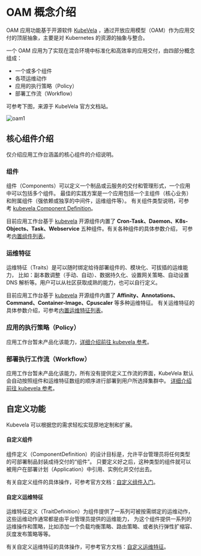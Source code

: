 # OAM 概念介绍

OAM 应用功能基于开源软件 [KubeVela](http://kubevela.net/zh/docs/v1.2/) ，通过开放应用模型（OAM）作为应用交付的顶层抽象，主要是对 Kubernetes 的资源的抽象与整合。

一个 OAM 应用为了实现在混合环境中标准化和高效率的应用交付，由四部分概念组成：
- 一个或多个组件
- 各项运维动作
- 应用的执行策略（Policy）
- 部署工作流（Workflow）

可参考下图，来源于 KubeVela 官方文档站。

![oam1](https://docs.daocloud.io/daocloud-docs-images/docs/zh/docs/amamba/images/oam001.png)

## 核心组件介绍

仅介绍应用工作台涵盖的核心组件的介绍说明。

### 组件

组件（Components）可以定义一个制品或云服务的交付和管理形式，一个应用中可以包括多个组件。
最佳的实践方案是一个应用包括一个主组件（核心业务）和附属组件（强依赖或独享的中间件，运维组件等）。
有关组件类型说明，可参考 [kubevela Component Definition](http://kubevela.net/zh/docs/v1.2/platform-engineers/oam/x-definition#%E7%BB%84%E4%BB%B6%E5%AE%9A%E4%B9%89%EF%BC%88componentdefinition%EF%BC%89)。

目前应用工作台基于 [kubevela](https://kubevela.io/zh/docs/) 开源组件内置了
__Cron-Task、Daemon、K8s-Objects、Task、Webservice__ 五种组件。有关各种组件的具体参数介绍，
可参考[内置组件列表](https://kubevela.io/zh/docs/end-user/components/references)。

### 运维特征

运维特征（Traits）是可以随时绑定给待部署组件的、模块化、可拔插的运维能力，
比如：副本数调整（手动、自动）、数据持久化、设置网关策略、自动设置 DNS 解析等。用户可以从社区获取成熟的能力，也可以自行定义。

目前应用工作台基于 [kubevela](https://kubevela.io/zh/docs/) 开源组件内置了
__Affinity、Annotations、Command、Container-Image、Cpuscaler__ 等多种运维特征。
有关运维特征的具体参数介绍，可参考[内置运维特征列表](https://kubevela.io/zh/docs/end-user/traits/references)。

### 应用的执行策略（Policy）

应用工作台暂未产品化该能力，[详细介绍前往 kubevela 参考](http://kubevela.net/zh/docs/v1.2/platform-engineers/oam/oam-model#%E5%BA%94%E7%94%A8%E7%9A%84%E6%89%A7%E8%A1%8C%E7%AD%96%E7%95%A5policy)。

### 部署执行工作流（Workflow）

应用工作台暂未产品化该能力，所有没有提供定义工作流的界面，KubeVela 默认会自动按照组件和运维特征数组的顺序进行部署到用户所选择集群中。
[详细介绍前往 kubevela 参考](http://kubevela.net/zh/docs/v1.2/platform-engineers/oam/oam-model#%E9%83%A8%E7%BD%B2%E6%89%A7%E8%A1%8C%E5%B7%A5%E4%BD%9C%E6%B5%81workflow)。

## 自定义功能

Kubevela 可以根据您的需求轻松实现原地定制和扩展。

#### 自定义组件

组件定义（ComponentDefinition）的设计目标是，允许平台管理员将任何类型的可部署制品封装成待交付的“组件”。
只要定义好之后，这种类型的组件就可以被用户在部署计划（Application）中引用、实例化并交付出去。

有关自定义组件的具体操作，可参考官方文档：[自定义组件入门](http://kubevela.net/zh/docs/v1.2/platform-engineers/components/custom-component)。

#### 自定义运维特征

运维特征定义（TraitDefinition）为组件提供了一系列可被按需绑定的运维动作，这些运维动作通常都是由平台管理员提供的运维能力，
为这个组件提供一系列的运维操作和策略，比如添加一个负载均衡策略、路由策略、或者执行弹性扩缩容、灰度发布策略等等。

有关自定义运维特征的具体操作，可参考官方文档：[自定义运维特征](http://kubevela.net/zh/docs/v1.2/platform-engineers/traits/customize-trait)。
